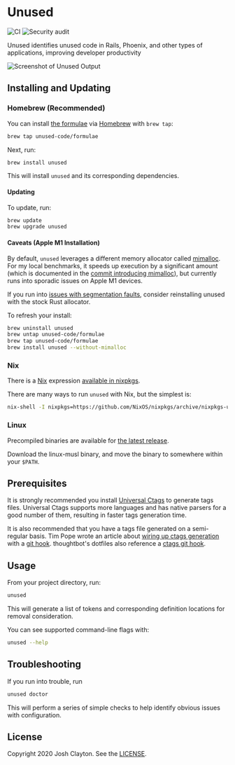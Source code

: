 # Unused

![CI](https://github.com/unused-code/unused/workflows/CI/badge.svg)
![Security audit](https://github.com/unused-code/unused/workflows/Security%20audit/badge.svg)

Unused identifies unused code in Rails, Phoenix, and other types of
applications, improving developer productivity

![Screenshot of Unused Output](https://unused.codes/images/unused-output.png)

## Installing and Updating

### Homebrew (Recommended)

You can install [the formulae] via [Homebrew] with `brew tap`:

```sh
brew tap unused-code/formulae
```

Next, run:

```sh
brew install unused
```

[the formulae]: https://github.com/unused-code/formulae
[Homebrew]: http://brew.sh/

This will install `unused` and its corresponding dependencies.

#### Updating

To update, run:

```sh
brew update
brew upgrade unused
```

#### Caveats (Apple M1 Installation)

By default, `unused` leverages a different memory allocator called [mimalloc].
For my local benchmarks, it speeds up execution by a significant amount (which
is documented in the [commit introducing mimalloc]), but currently runs into
sporadic issues on Apple M1 devices.

[mimalloc]: https://github.com/microsoft/mimalloc
[commit introducing mimalloc]: https://github.com/unused-code/unused/commit/a206e557af47109ae7f907b89649da8a39fed932

If you run into [issues with segmentation
faults](https://github.com/unused-code/unused/issues/34), consider reinstalling
unused with the stock Rust allocator.

To refresh your install:

```sh
brew uninstall unused
brew untap unused-code/formulae
brew tap unused-code/formulae
brew install unused --without-mimalloc
```

### Nix

There is a [Nix] expression [available in nixpkgs].

There are many ways to run `unused` with Nix, but the simplest is:

```sh
nix-shell -I nixpkgs=https://github.com/NixOS/nixpkgs/archive/nixpkgs-unstable.tar.gz -p unused --run 'unused --help'
```

[nix]: https://nixos.org
[available in nixpkgs]: https://github.com/NixOS/nixpkgs/blob/master/pkgs/development/tools/misc/unused/default.nix

### Linux

Precompiled binaries are available for [the latest release].

Download the linux-musl binary, and move the binary to somewhere within your `$PATH`.

[the latest release]: https://github.com/unused-code/unused/releases/latest

## Prerequisites

It is strongly recommended you install [Universal Ctags] to generate tags
files. Universal Ctags supports more languages and has native parsers for a
good number of them, resulting in faster tags generation time.

[Universal Ctags]: https://ctags.io/

It is also recommended that you have a tags file generated on a semi-regular
basis. Tim Pope wrote an article about [wiring up ctags generation] with a [git
hook]. thoughtbot's dotfiles also reference a [ctags git hook].

[wiring up ctags generation]: https://tbaggery.com/2011/08/08/effortless-ctags-with-git.html
[git hook]: https://git-scm.com/book/en/v2/Customizing-Git-Git-Hooks
[ctags git hook]: https://github.com/thoughtbot/dotfiles/blob/master/git_template/hooks/ctags

## Usage

From your project directory, run:

```sh
unused
```

This will generate a list of tokens and corresponding definition locations for
removal consideration.

You can see supported command-line flags with:

```sh
unused --help
```

## Troubleshooting

If you run into trouble, run

```sh
unused doctor
```

This will perform a series of simple checks to help identify obvious issues
with configuration.

## License

Copyright 2020 Josh Clayton. See the [LICENSE](LICENSE).
